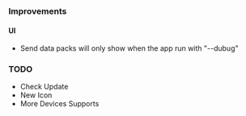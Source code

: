 ### Improvements
#### UI
- Send data packs will only show when the app run with "--dubug"
 ### TODO
- Check Update
- New Icon
- More Devices Supports